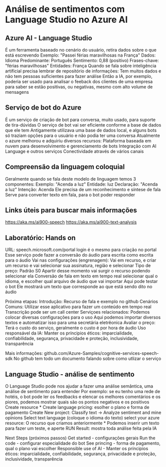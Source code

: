 # Análise de sentimentos com Language Studio no Azure AI

## Azure AI - Language Studio
É um ferramenta baseado no cenário do usuário, retira dados sobre o que está escrevendo
Exemplo: "Passei férias maravilhosas na França"
Dados: Idioma Predominante: Português
       Sentimento: 0,88 (positivo)
       Frases-chave: "férias maravilhosas"
       Entidades: França
Quando se fala sobre inteligência artificial precisa lembrar de repositório de informações: Tem muitos dados e não tem pessoas suficientes para fazer análise
Então a IA, por exemplo, poderia ser usado para analisar o feeback dos clientes de uma empresa para saber se estão positivas, ou negativas, mesmo com alto volume de mensagens

## Serviço de bot do Azure
É um serviço de criação de bot para conversa, muito usado, para suporte de tira-dúvidas
O serviço de bot vai ser eficiente conforme a base de dados que ele tem
Antigamente utilizava uma base de dados local, e alguns bots só traziam opções para o usuário e não podia ter uma conversa
Atualmente o azure melhorou e adquiriu diversos recursos:
  Plataforma baseada em nuvem para desenvolvimento e gerenciamento de bots
  Integração com AI Language e outros serviços
  Conectividade através de vários canais

## Compreensão da linguagem coloquial
Geralmente quando se fala deste modelo de linguagem temos 3 componentes:
  Exemplo: "Acenda a luz"
    Entidade: luz
    Declaração: "Acenda a luz"
    Intenção: Acenda
Ele precisa de um reconhecimento e síntese de fala
  Serve para converter texto em fala, para o bot poder responder

## Links úteis para buscar mais informações
  https://aka.ms/ai900-speech
  https://aka.ms/ai900-text-analysis

## Laboratório: Hands on
  URL: speech.microsoft.com/portal
  login é o mesmo para criação no portal
  Esse serviço pode fazer a conversão do áudio para escrita como escrita para o áudio
  Vai nas configurações (engrenagem):
  Vai em recurso, e criar um recurso e vai selecionar sua assinatura, região e selecionar Tipo de preço: Padrão S0
  Apartir desse momento vai surgir o recurso podendo selecionar ela
  Conversão de fala em texto em tempo real
    selecionar qual o idioma, e escolher qual arquivo de áudio que vai importar
    Aqui pode testar o bot
    Ele mostrará um texto que corresponde ao que está sendo dito no áudio
  
  Próxima etapas:
    Introdução: Recurso de fala e exemplo no github
    Cenários Comuns: Utilizar esse aplicativo para fazer um conteúdo em tempo real
                     Transcrição pode ser um call center
    Serviçoes relacionados: Podemos colocar diversas configurações para o uso
                            Aqui podemos importar diversos textos e automatizar isso para uma secretária eletrêonica
    Avaliar o preço: Terá o custo do serviço, geralmente o custo é por hora de áudio
    Uso responsável da IA: Manter os príncipios éticos: imparcialidade, confiabilidade, segurança, privacidade e proteção, inclusividade, transparência
    
    
  Mais informações: github.com/Azure-Samples/cognitive-services-speech-sdk
  No github tem todo um documento falando sobre como utlizar o serviço
  
  ## Language Studio - análise de sentimento
  O Language Studio pode nos ajudar a fazer uma análise semântica, uma análise de sentimento para entender
  Por exemplo: se eu tenho uma rede de hotéis, o bot pode ler os feedbacks e elencar os melhores comentários e os piores, podemos mostrar quais são os pontos negativos e os positivos
  Create resource *
    Create language
    pricing: esolher o plano e forma de pagamento
  Create New project: Classify text -> Analyze sentiment and mine opinions
  Select text language (coloque o idioma do texto)
  select your azure resource: O recurso que criamos anteriormente *
  Podemos inserir um texto para fazer um teste, e aperte RUN
  Result: mostra toda análise feita pela IA

  Next Steps (próximos passos)
  Get started - configurações gerais
  Run the code - configurar especialidade do bot
  See princing - forma de pagamento, qual o plano vai escolher
  Responsible use of AI - Manter os príncipios éticos: imparcialidade, confiabilidade, segurança, privacidade e proteção, inclusividade, transparência
  
  
